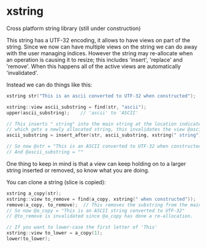 # xstring

Cross platform string library (still under construction)

This string has a UTF-32 encoding, it allows to have views on part of the string.
Since we now can have multiple views on the string we can do away with the user
managing indices. However the string may re-allocate when an operation is causing
it to resize; this includes 'insert', 'replace' and 'remove'.
When this happens all of the active views are automatically 'invalidated'.

Instead we can do things like this:

``` c++
xstring str("This is an ascii converted to UTF-32 when constructed");

xstring::view ascii_substring = find(str, "ascii");
upper(ascii_substring);    // 'ascii' to 'ASCII'

// This inserts " string" into the main string at the location indicated by @ascii_substring
// which gets a newly allocated string, this invalidates the view @ascii_substring
ascii_substring = insert_after(str, ascii_substring, xstring(" string"));

// So now @str = "This is an ASCII converted to UTF-32 when constructed"
// And @ascii_substring = ""
```

One thing to keep in mind is that a view can keep holding on to a larger string
inserted or removed, so know what you are doing.

You can clone a string (slice is copied):

``` c++
xstring a_copy(str);
xstring::view to_remove = find(a_copy, xstring(" when constructed"));
remove(a_copy, to_remove);  // This removes the substring from the main string
// So now @a_copy = "This is an ASCII string converted to UTF-32"
// @to_remove is invalidated since @a_copy has done a re-allocation.

// If you want to lower-case the first letter of 'This'
xstring::view to_lower = a_copy(1);
lower(to_lower);
```
